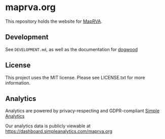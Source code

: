 # maprva.org

This repository holds the website for [MapRVA](https://maprva.org).

## Development

See `DEVELOPMENT.md`, as well as the documentation for [dogwood](https://github.com/osmus/dogwood)

## License

This project uses the MIT license.
Please see LICENSE.txt for more information.

## Analytics

Analytics are powered by privacy-respecting and GDPR-compliant [Simple Analytics](https://simpleanalytics.com/)

Our analytics data is publicly viewable at https://dashboard.simpleanalytics.com/maprva.org
